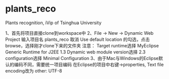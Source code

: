 # plants_reco
Plants recognition, iVip of Tsinghua University

1、首先将项目直接clone到workspace中
2、File -> New -> Dynamic Web Project
输入项目名 plants_reco
取消 Use default location 的勾选，点击browse，选择刚才clone下来的文件夹
注意：
Target runtime选择 MyEclipse Generic Runtime for J2EE 1.3
Dynamic web module version选择 2.3
configuration选择 Minimal Configuration
3、由于Mac与Windows的Eclipse默认的编码不同，需要统一项目编码
在Eclipse的项目中右键->properties, Text file encoding改为 other: UTF-8
